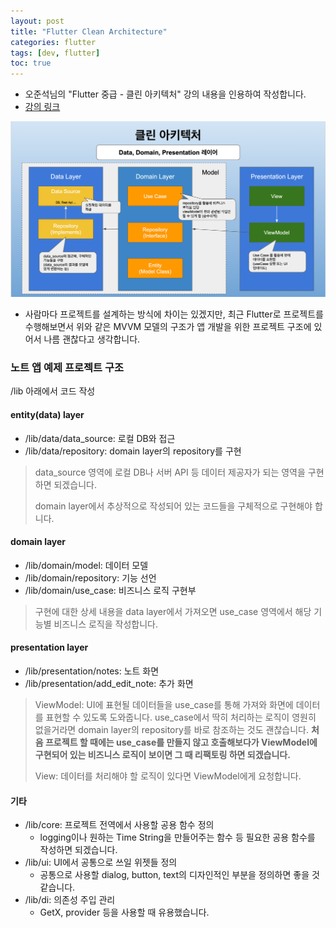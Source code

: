 ```yaml
---
layout: post
title: "Flutter Clean Architecture"
categories: flutter
tags: [dev, flutter]
toc: true
---
```


- 오준석님의 "Flutter 중급 - 클린 아키텍처" 강의 내용을 인용하여 작성합니다.
- [강의 링크](https://www.inflearn.com/course/플러터-중급)

![클린 아키텍처](/images/flutter/data/img.png)

- 사람마다 프로젝트를 설계하는 방식에 차이는 있겠지만, 최근 Flutter로 프로젝트를 수행해보면서 위와 같은 MVVM 모델의 구조가 앱 개발을 위한 프로젝트 구조에 있어서 나름 괜찮다고 생각합니다.

### 노트 앱 예제 프로젝트 구조
/lib 아래에서 코드 작성

#### entity(data) layer
- /lib/data/data_source: 로컬 DB와 접근
- /lib/data/repository: domain layer의 repository를 구현

> data_source 영역에 로컬 DB나 서버 API 등 데이터 제공자가 되는 영역을 구현하면 되겠습니다.
> 
> domain layer에서 추상적으로 작성되어 있는 코드들을 구체적으로 구현해야 합니다. 

#### domain layer
- /lib/domain/model: 데이터 모델
- /lib/domain/repository: 기능 선언
- /lib/domain/use_case: 비즈니스 로직 구현부

> 구현에 대한 상세 내용을 data layer에서 가져오면 use_case 영역에서 해당 기능별 비즈니스 로직을 작성합니다.

#### presentation layer
- /lib/presentation/notes: 노트 화면
- /lib/presentation/add_edit_note: 추가 화면

> ViewModel: UI에 표현될 데이터들을 use_case를 통해 가져와 화면에 데이터를 표현할 수 있도록 도와줍니다.
> use_case에서 딱히 처리하는 로직이 영원히 없을거라면 domain layer의 repository를 바로 참조하는 것도 괜찮습니다. 
> **처음 프로젝트 할 때에는 use_case를 만들지 않고 호출해보다가 ViewModel에 구현되어 있는 비즈니스 로직이 보이면 그 때 리팩토링 하면 되겠습니다.**
>
> View: 데이터를 처리해야 할 로직이 있다면 ViewModel에게 요청합니다.

#### 기타
- /lib/core: 프로젝트 전역에서 사용할 공용 함수 정의
  - logging이나 원하는 Time String을 만들어주는 함수 등 필요한 공용 함수를 작성하면 되겠습니다.
- /lib/ui: UI에서 공통으로 쓰일 위젯들 정의
  - 공통으로 사용할 dialog, button, text의 디자인적인 부분을 정의하면 좋을 것 같습니다.
- /lib/di: 의존성 주입 관리
  - GetX, provider 등을 사용할 때 유용했습니다.
